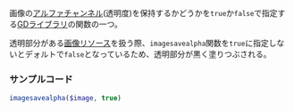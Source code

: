  

画像の[アルファチャンネル](アルファチャンネル.md)(透明度)を保持するかどうかを`true`か`false`で指定する[GDライブラリ](GDライブラリ.md)の関数の一つ。

透明部分がある[画像リソース](画像リソース.md)を扱う際、`imagesavealpha`関数を`true`に指定しないとデォルトで`false`となっているため、透明部分が黒く塗りつぶされる。

### サンプルコード
```php
imagesavealpha($image, true)
```